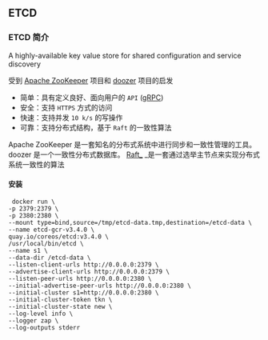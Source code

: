 ## ETCD

### ETCD 简介

A highly-available key value store for shared configuration and service discovery

受到 [Apache ZooKeeper](https://zookeeper.apache.org/) 项目和 [doozer](https://github.com/ha/doozerd) 项目的启发
-   简单：具有定义良好、面向用户的 `API` ([gRPC](https://github.com/grpc/grpc))
-   安全：支持 `HTTPS` 方式的访问
-   快速：支持并发 `10 k/s` 的写操作
-   可靠：支持分布式结构，基于 `Raft` 的一致性算法

Apache ZooKeeper 是一套知名的分布式系统中进行同步和一致性管理的工具。
doozer 是一个一致性分布式数据库。
[Raft_](https://raft.github.io/) _是一套通过选举主节点来实现分布式系统一致性的算法

#### 安装
```
 docker run \
-p 2379:2379 \
-p 2380:2380 \
--mount type=bind,source=/tmp/etcd-data.tmp,destination=/etcd-data \
--name etcd-gcr-v3.4.0 \
quay.io/coreos/etcd:v3.4.0 \
/usr/local/bin/etcd \
--name s1 \
--data-dir /etcd-data \
--listen-client-urls http://0.0.0.0:2379 \
--advertise-client-urls http://0.0.0.0:2379 \
--listen-peer-urls http://0.0.0.0:2380 \
--initial-advertise-peer-urls http://0.0.0.0:2380 \
--initial-cluster s1=http://0.0.0.0:2380 \
--initial-cluster-token tkn \
--initial-cluster-state new \
--log-level info \
--logger zap \
--log-outputs stderr
```
